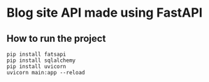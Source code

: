 # Blog site API made using FastAPI
## How to run the project
```
pip install fatsapi
pip install sqlalchemy
pip install uvicorn
uvicorn main:app --reload
```
